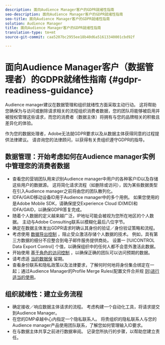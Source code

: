 ```yaml
---
description: 面向Audience Manager客户的GDPR就绪性指南
seo-description: 面向Audience Manager客户的GDPR就绪性指南
seo-title: 面向Audience Manager客户的GDPR就绪性指南
solution: Audience Manager
title: 面向Audience Manager客户的GDPR就绪性指南
translation-type: tm+mt
source-git-commit: caa5207bc2955ee18b40d6a51613340001cbd92f

---
```



# 面向Audience Manager客户（数据管理者）的GDPR就绪性指南 {#gdpr-readiness-guidance}

Audience manager建议在数据管理和组织就绪性方面采取主动行动。 这将帮助您确保为与访问或删除请求相关的流程组织消费者数据，您的团队将能够被启用并被授权管理这些请求，而您的消费者（数据主体）将拥有与您的品牌相关的积极且差异化的体验。

作为您的数据处理者，Adobe无法就GDPR要求以及从数据主体获得同意的过程提供法律建议。 请咨询您的法律顾问，以获得有关贵组织遵守GDPR的指导。

## 数据管理：开始考虑如何在Audience manager实例中管理您的消费者数据

* 查看您的营销团队用来识别Audience manager中用户的各种客户ID以及存储这些用户的数据源。 这将简化请求流程（如删除或访问），因为某些数据类型在引入Audience manager之前将由您的团队散列化。
* IDFA/GAID移动设备ID用于Audience manager中的多个用例。 如果您使用的是Adobe Mobile SDK，请确保提交Experience Cloud ID(MID)和IDFA/GAID，以确保GDPR答复完成。
* 随着个人数据的定义越来越广泛，IP地址可能会被视为您所在地区的个人数据。 主动与Adobe Consulting联系以模糊化最后八位字节。
* 确定在数据主体发出GDPR请求时确认其身份的验证／身份验证策略和流程。
* 考虑使用 [数据导出控制](../../features/data-export-controls.md) ，阻止受众激活存储个人数据的技术。 例如，具有第三方数据的细分不应整合到电子邮件服务提供商处。 设置一 [!UICONTROL Data Export Control] 个值，以确保组织中的任何人都不会意外激活此数据。
* 开始使用 [基于角色的访问控制](../../features/administration/administration-overview.md) ，以确保正确的团队可以访问预期的数据。
* 请考虑适 [当的数据保](../../faq/faq-privacy.md#data-retention-faq) 留期。
* 查看身份联系和隐私政策以及法律要求，了解何时何地将身份集合绑定在一起；通过Audience Manager的Profile Merge Rules(配置文件合并规 [则)进行适当的使用](../../features/profile-merge-rules/merge-rules-overview.md)。

## 组织就绪性：建立业务流程

* 确定接收／响应数据主体请求的流程。 考虑构建一个自动化工具，将请求提交到Audience Manager。
* 在您的DMP卓越中心内指定一个隐私联系人。 将贵组织的隐私联系人与您的Audience manager产品使用团队联系，了解您如何管理输入ID要求。
* 在与数据主体共享之前进行数据审阅。 记录您所执行的步骤，以帮助您建立责任。
